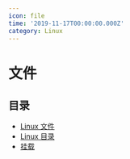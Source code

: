 ```yaml
---
icon: file
time: '2019-11-17T00:00:00.000Z'
category: Linux
---
```


# 文件

## 目录

* [Linux 文件](file.md)
* [Linux 目录](dir.md)
* [挂载](mount.md)

